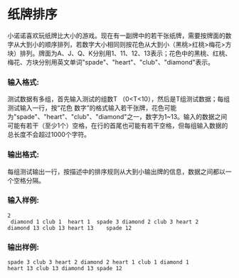 # 纸牌排序
小诺诺喜欢玩纸牌比大小的游戏。现在有一副牌中的若干张纸牌，需要按牌面的数字从大到小的顺序排列，若数字大小相同则按花色从大到小（黑桃>红桃>梅花>方块）排列。牌面为A、J、Q、K分别用1、11、12、13表示；花色中的黑桃、红桃、梅花、方块分别用英文单词"spade"、"heart"、"club"、"diamond"表示。

### 输入格式:

测试数据有多组，首先输入测试的组数T （0<T<10），然后是T组测试数据；每组测试输入一行，按“花色 数字”的格式输入若干张牌，花色可能为"spade"、"heart"、"club"、"diamond"之一，数字为1\~13。输入的数据之间可能有若干（至少1个）空格，在行的首尾也可能有若干空格，但每组输入数据的总长度不会超过1000个字符。

### 输出格式:

每组测试输出一行，按描述中的排序规则从大到小输出牌的信息，数据之间都以一个空格分隔。

### 输入样例:

```in
2
 diamond 1 club 1  heart 1  spade 3 diamond 2 club 3 heart 2  
diamond 13 club 13 heart 13    spade 12
```

### 输出样例:

```out
spade 3 club 3 heart 2 diamond 2 heart 1 club 1 diamond 1
heart 13 club 13 diamond 13 spade 12
```
